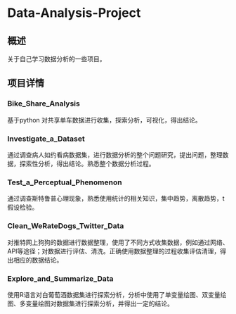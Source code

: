 # Data-Analysis-Project<br>
## 概述<br>
关于自己学习数据分析的一些项目。<br>

## 项目详情<br>

### Bike_Share_Analysis<br>
基于python 对共享单车数据进行收集，探索分析，可视化，得出结论。<br>

### Investigate_a_Dataset<br>
通过调查病人如约看病数据集，进行数据分析的整个问题研究，提出问题，整理数据，探索性分析，得出结论。熟悉整个数据分析过程。<br>

### Test_a_Perceptual_Phenomenon<br>
通过调查斯特鲁普心理现象，熟悉使用统计的相关知识，集中趋势，离散趋势，t假设检验。<br>

### Clean_WeRateDogs_Twitter_Data<br>
对推特网上狗狗的数据进行数据整理，使用了不同方式收集数据，例如通过网络、API等途径；对数据进行评估、清洗。正确使用数据整理的过程收集评估清理，得出相应的数据结论。<br>

### Explore_and_Summarize_Data<br>
使用R语言对白葡萄酒数据集进行探索分析，分析中使用了单变量绘图、双变量绘图、多变量绘图对数据集进行探索分析，并得出一定的结论。<br>

